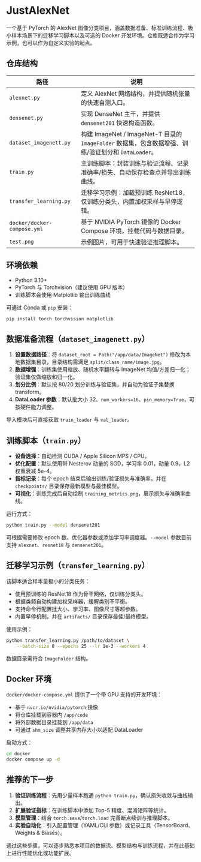 # JustAlexNet

一个基于 PyTorch 的 AlexNet 图像分类项目，涵盖数据准备、标准训练流程、极小样本场景下的迁移学习脚本以及可选的 Docker 开发环境。仓库既适合作为学习示例，也可以作为自定义实验的起点。

## 仓库结构

| 路径 | 说明 |
| --- | --- |
| `alexnet.py` | 定义 AlexNet 网络结构，并提供随机张量的快速自测入口。 |
| `densenet.py` | 实现 DenseNet 主干，并提供 `densenet201` 快速构造函数。 |
| `dataset_imagenett.py` | 构建 ImageNet / ImageNet-T 目录的 `ImageFolder` 数据集，包含数据增强、训练/验证划分和 `DataLoader`。 |
| `train.py` | 主训练脚本：封装训练与验证流程、记录准确率/损失、自动保存检查点并导出训练曲线。 |
| `transfer_learning.py` | 迁移学习示例：加载预训练 ResNet18，仅训练分类头，内置加权采样与早停逻辑。 |
| `docker/docker-compose.yml` | 基于 NVIDIA PyTorch 镜像的 Docker Compose 环境，挂载代码与数据目录。 |
| `test.png` | 示例图片，可用于快速验证推理脚本。 |

## 环境依赖

- Python 3.10+
- PyTorch 与 Torchvision（建议使用 GPU 版本）
- 训练脚本会使用 Matplotlib 输出训练曲线

可通过 Conda 或 `pip` 安装：

```bash
pip install torch torchvision matplotlib
```

## 数据准备流程（`dataset_imagenett.py`）

1. **设置数据路径**：将 `dataset_root = Path("/app/data/ImageNet")` 修改为本地数据集目录，目录结构需满足 `split/class_name/image.jpg`。
2. **数据增强**：训练集使用缩放、随机水平翻转与 ImageNet 均值/方差归一化；验证集仅做缩放和归一化。
3. **划分比例**：默认按 80/20 划分训练与验证集，并自动为验证子集替换 transform。
4. **DataLoader 参数**：默认批大小 32、`num_workers=16`、`pin_memory=True`，可按硬件能力调整。

导入模块后可直接获取 `train_loader` 与 `val_loader`。

## 训练脚本（`train.py`）

- **设备选择**：自动检测 CUDA / Apple Silicon MPS / CPU。
- **优化配置**：默认使用带 Nesterov 动量的 SGD，学习率 0.01，动量 0.9，L2 权重衰减 5e-4。
- **指标记录**：每个 epoch 结束后输出训练/验证损失与准确率，并在 `checkpoints/` 目录保存最新模型与最佳模型。
- **可视化**：训练完成后自动绘制 `training_metrics.png`，展示损失与准确率曲线。

运行方式：

```bash
python train.py --model densenet201
```

可根据需要修改 epoch 数、优化器参数或添加学习率调度器。`--model` 参数目前支持 `alexnet`、`resnet18` 与 `densenet201`。

## 迁移学习示例（`transfer_learning.py`）

该脚本适合样本量极小的分类任务：

- 使用预训练的 ResNet18 作为骨干网络，仅训练分类头。
- 根据类频自动构建加权采样器，缓解类别不平衡。
- 支持命令行配置批大小、学习率、图像尺寸等超参数。
- 内置早停机制，并在 `artifacts/` 目录保存最佳/最终模型。

使用示例：

```bash
python transfer_learning.py /path/to/dataset \
    --batch-size 8 --epochs 25 --lr 1e-3 --workers 4
```

数据目录需符合 `ImageFolder` 结构。

## Docker 环境

`docker/docker-compose.yml` 提供了一个带 GPU 支持的开发环境：

- 基于 `nvcr.io/nvidia/pytorch` 镜像
- 将仓库挂载到容器内 `/app/code`
- 将外部数据目录挂载到 `/app/data`
- 可通过 `shm_size` 调整共享内存大小以适配 DataLoader

启动方式：

```bash
cd docker
docker compose up -d
```

## 推荐的下一步

1. **验证训练流程**：先用少量样本跑通 `python train.py`，确认损失收敛与曲线输出。
2. **扩展验证指标**：在训练脚本中添加 Top-5 精度、混淆矩阵等统计。
3. **模型管理**：结合 `torch.save`/`torch.load` 完善断点续训与推理脚本。
4. **实验自动化**：引入配置管理（YAML/CLI 参数）或记录工具（TensorBoard、Weights & Biases）。

通过这些步骤，可以逐步熟悉本项目的数据流、模型结构与训练流程，并在此基础上进行性能优化或功能扩展。
